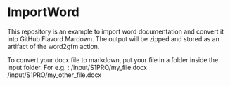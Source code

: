 # ImportWord
This repository is an example to import word documentation and convert it into GitHub Flavord Mardown. The output will be zipped and stored as an artifact of the word2gfm action.

To convert your docx file to markdown, put your file in a folder inside the input folder. For e.g. :
/input/S1PRO/my_file.docx
/input/S1PRO/my_other_file.docx

